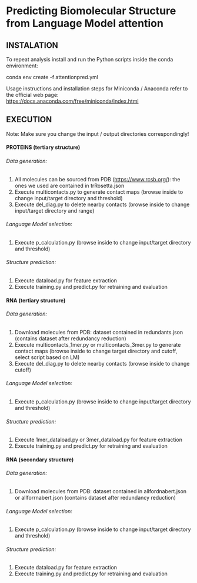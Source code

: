 # Predicting Biomolecular Structure from Language Model attention


## INSTALATION

To repeat analysis install and run the Python scripts inside the conda environment:

conda env create -f attentionpred.yml

Usage instructions and installation steps for Miniconda / Anaconda refer to the official web page: https://docs.anaconda.com/free/miniconda/index.html


## EXECUTION

Note: Make sure you change the input / output directories correspondingly!

#### PROTEINS (tertiary structure)

###### Data generation:

1.	All molecules can be sourced from PDB (https://www.rcsb.org/): the ones we used are contained in trRosetta.json
2.	Execute multicontacts.py to generate contact maps (browse inside to change input/target directory and threshold)
3.	Execute del_diag.py to delete nearby contacts (browse inside to change input/target directory and range)

###### Language Model selection:

1.	Execute p_calculation.py (browse inside to change input/target directory and threshold)

###### Structure prediction:

1.	Execute dataload.py for feature extraction
2.	Execute training.py and predict.py for retraining and evaluation

 #### RNA (tertiary structure)

###### Data generation:

1.	Download molecules from PDB: dataset contained in redundants.json (contains dataset after redundancy reduction)
2.	Execute multicontacts_1mer.py or multicontacts_3mer.py to generate contact maps (browse inside to change target directory and cutoff, select script based on LM)
3.	Execute del_diag.py to delete nearby contacts (browse inside to change cutoff)

###### Language Model selection:

1.	Execute p_calculation.py (browse inside to change input/target directory and threshold)

###### Structure prediction:

1.	Execute 1mer_dataload.py or 3mer_dataload.py for feature extraction
2.	Execute training.py and predict.py for retraining and evaluation


#### RNA (secondary structure)

###### Data generation:

1.	Download molecules from PDB: dataset contained in allfordnabert.json or allforrnabert.json (contains dataset after redundancy reduction)

###### Language Model selection:

1.	Execute p_calculation.py (browse inside to change input/target directory and threshold)

###### Structure prediction:

1.	Execute dataload.py for feature extraction
2.	Execute training.py and predict.py for retraining and evaluation
